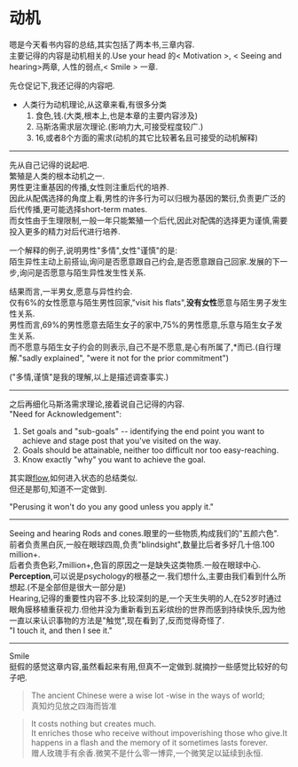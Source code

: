 # 动机
嗯是今天看书内容的总结,其实包括了两本书,三章内容.  
主要记得的内容是动机相关的.Use your head 的< Motivation >, < Seeing and hearing>两章, 人性的弱点,< Smile > 一章.

先仓促记下,我还记得的内容吧.
* 人类行为动机理论,从这章来看,有很多分类
    1. 食色,钱.(大类,根本上,也是本章的主要内容涉及)
    2. 马斯洛需求层次理论.(影响力大,可接受程度较广.)
    3. 16,或者8个方面的需求(动机的其它比较著名且可接受的动机解释)

***

先从自己记得的说起吧.  
繁殖是人类的根本动机之一.  
男性更注重基因的传播,女性则注重后代的培养.  
因此从配偶选择的角度上看,男性的许多行为可以归根为基因的繁衍,负责更广泛的后代传播,更可能选择short-term mates.  
而女性由于生理限制,一般一年只能繁殖一个后代,因此对配偶的选择更为谨慎,需要投入更多的精力对后代进行培养.  

一个解释的例子,说明男性"多情",女性"谨慎"的是:  
陌生异性主动上前搭讪,询问是否愿意跟自己约会,是否愿意跟自己回家.发展的下一步,询问是否愿意与陌生异性发生性关系.  

结果而言,一半男女,愿意与异性约会.  
仅有6%的女性愿意与陌生男性回家,"visit his flats",**没有女性**愿意与陌生男子发生性关系.  
男性而言,69%的男性愿意去陌生女子的家中,75%的男性愿意,乐意与陌生女子发生关系.  
而不愿意与陌生女子约会的则表示,自己不是不愿意,是心有所属了,*而已.(自行理解."sadly explained", "were it not for the prior commitment")  
<p class='text-xs text-blue-300 font-bold'>("多情,谨慎"是我的理解,以上是描述调查事实.)</p>

*** 
之后再细化马斯洛需求理论,接着说自己记得的内容.  
"Need for Acknowledgement": 
1. Set goals and "sub-goals"  -- identifying the end point you want to achieve and stage post that you've visited on the way.
2. Goals should be attainable, neither too difficult nor too easy-reaching.
3. Know exactly "why" you want to achieve the goal.  

其实跟[flow](./flow.md),如何进入状态的总结类似.  
但还是那句,知道不一定做到.
<p class='font-bold text-red-600'>"Perusing it won't do you any good unless you apply it."</p>

*** 
Seeing and hearing
Rods and cones.眼里的一些物质,构成我们的"五颜六色".  
前者负责黑白灰,一般在眼球四周,负责"blindsight",数量比后者多好几十倍.100 million+.  
后者负责色彩,7million+,色盲的原因之一是缺失这类物质.一般在眼球中心.  
**Perception**,可以说是psychology的根基之一.我们想什么,主要由我们看到什么所想起.(不是全部但是很大一部分是)  
Hearing,记得的重要性内容不多.比较深刻的是,一个天生失明的人,在52岁时通过眼角膜移植重获视力.但他并没为重新看到五彩缤纷的世界而感到持续快乐,因为他一直以来认识事物的方法是"触觉",现在看到了,反而觉得奇怪了.  
"I touch it, and then I see it."

***
Smile  
挺假的感觉这章内容,虽然看起来有用,但真不一定做到.就摘抄一些感觉比较好的句子吧.  
> The ancient Chinese were a wise lot -wise in the ways of world;  
真知灼见放之四海而皆准  

> It costs nothing but creates much.  
It enriches those who receive without impoverishing those who give.It happens in a flash and the memory of it sometimes lasts forever.  
赠人玫瑰手有余香.微笑不是什么零一博弈,一个微笑足以延续到永恒.